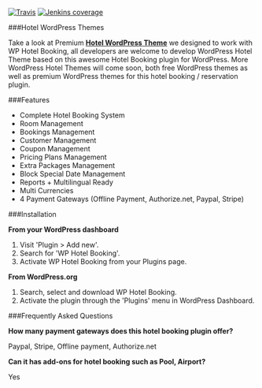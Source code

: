 [![Travis](https://img.shields.io/travis/rust-lang/rust.svg)]()
[![Jenkins coverage](https://img.shields.io/jenkins/c/https/jenkins.qa.ubuntu.com/view/Utopic/view/All/job/address-book-service-utopic-i386-ci.svg)]()

###Hotel WordPress Themes

Take a look at Premium **[Hotel WordPress Theme](http://themeforest.net/item/hotel-wordpress-theme-sailing/13321455?utm_source=wporg&utm_medium=wphotelbooking&ref=thimpress&utm_campaign=wphotelbooking)** we designed to work with WP Hotel Booking, all developers are welcome to develop WordPress Hotel Theme based on this awesome Hotel Booking plugin for WordPress. More WordPress Hotel Themes will come soon, both free WordPress themes as well as premium WordPress themes for this hotel booking / reservation plugin.

###Features

- Complete Hotel Booking System
- Room Management
- Bookings Management
- Customer Management
- Coupon Management
- Pricing Plans Management
- Extra Packages Management
- Block Special Date Management
- Reports + Multilingual Ready
- Multi Currencies
- 4 Payment Gateways (Offline Payment, Authorize.net, Paypal, Stripe)

###Installation

**From your WordPress dashboard**  
1. Visit 'Plugin > Add new'.  
2. Search for 'WP Hotel Booking'.  
3. Activate WP Hotel Booking from your Plugins page.  

**From WordPress.org**  
1. Search, select and download WP Hotel Booking.  
2. Activate the plugin through the 'Plugins' menu in WordPress Dashboard.

###Frequently Asked Questions

**How many payment gateways does this hotel booking plugin offer?**

Paypal, Stripe, Offline payment, Authorize.net

**Can it has add-ons for hotel booking such as Pool, Airport?**

Yes
